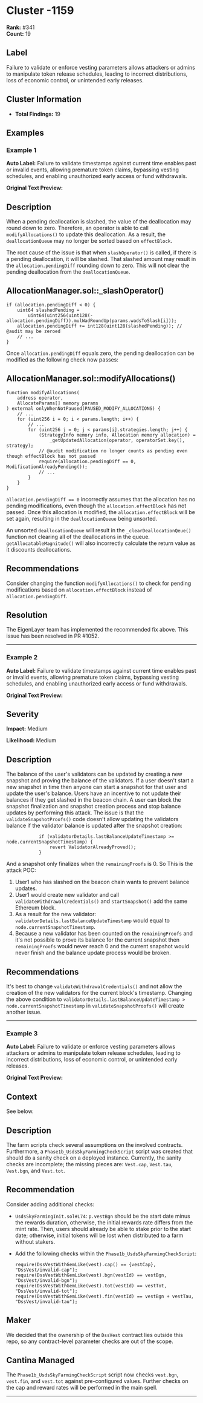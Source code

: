 # Cluster -1159

**Rank:** #341  
**Count:** 19  

## Label
Failure to validate or enforce vesting parameters allows attackers or admins to manipulate token release schedules, leading to incorrect distributions, loss of economic control, or unintended early releases.

## Cluster Information
- **Total Findings:** 19

## Examples

### Example 1

**Auto Label:** Failure to validate timestamps against current time enables past or invalid events, allowing premature token claims, bypassing vesting schedules, and enabling unauthorized early access or fund withdrawals.  

**Original Text Preview:**

## Description
When a pending deallocation is slashed, the value of the deallocation may round down to zero. Therefore, an operator is able to call `modifyAllocations()` to update this deallocation. As a result, the `deallocationQueue` may no longer be sorted based on `effectBlock`.

The root cause of the issue is that when `slashOperator()` is called, if there is a pending deallocation, it will be slashed. That slashed amount may result in the `allocation.pendingDiff` rounding down to zero. This will not clear the pending deallocation from the `deallocationQueue`.

## AllocationManager.sol::_slashOperator()
```solidity
if (allocation.pendingDiff < 0) {
    uint64 slashedPending =
        uint64(uint256(uint128(-allocation.pendingDiff)).mulWadRoundUp(params.wadsToSlash[i]));
    allocation.pendingDiff += int128(uint128(slashedPending)); // @audit may be zeroed
    // ...
}
```

Once `allocation.pendingDiff` equals zero, the pending deallocation can be modified as the following check now passes:

## AllocationManager.sol::modifyAllocations()
```solidity
function modifyAllocations(
    address operator,
    AllocateParams[] memory params
) external onlyWhenNotPaused(PAUSED_MODIFY_ALLOCATIONS) {
    // ...
    for (uint256 i = 0; i < params.length; i++) {
        // ...
        for (uint256 j = 0; j < params[i].strategies.length; j++) {
            (StrategyInfo memory info, Allocation memory allocation) =
                _getUpdatedAllocation(operator, operatorSet.key(), strategy);
            // @audit modification no longer counts as pending even though effectBlock has not passed
            require(allocation.pendingDiff == 0, ModificationAlreadyPending());
            // ...
        }
    }
}
```

`allocation.pendingDiff == 0` incorrectly assumes that the allocation has no pending modifications, even though the `allocation.effectBlock` has not passed. Once this allocation is modified, the `allocation.effectBlock` will be set again, resulting in the `deallocationQueue` being unsorted.

An unsorted `deallocationQueue` will result in the `_clearDeallocationQeue()` function not clearing all of the deallocations in the queue. `getAllocatableMagnitude()` will also incorrectly calculate the return value as it discounts deallocations.

## Recommendations
Consider changing the function `modifyAllocations()` to check for pending modifications based on `allocation.effectBlock` instead of `allocation.pendingDiff`.

## Resolution
The EigenLayer team has implemented the recommended fix above. This issue has been resolved in PR #1052.

---
### Example 2

**Auto Label:** Failure to validate timestamps against current time enables past or invalid events, allowing premature token claims, bypassing vesting schedules, and enabling unauthorized early access or fund withdrawals.  

**Original Text Preview:**

## Severity

**Impact:** Medium

**Likelihood:** Medium

## Description

The balance of the user's validators can be updated by creating a new snapshot and proving the balance of the validators. If a user doesn't start a new snapshot in time then anyone can start a snapshot for that user and update the user's balance. Users have an incentive to not update their balances if they get slashed in the beacon chain. A user can block the snapshot finalization and snapshot creation process and stop balance updates by performing this attack. The issue is that the `validateSnapshotProofs()` code doesn't allow updating the validators balance if the validator balance is updated after the snapshot creation:

```solidity
            if (validatorDetails.lastBalanceUpdateTimestamp >= node.currentSnapshotTimestamp) {
                revert ValidatorAlreadyProved();
            }
```

And a snapshot only finalizes when the `remainingProofs` is 0. So This is the attack POC:

1. User1 who has slashed on the beacon chain wants to prevent balance updates.
2. User1 would create new validator and call `validateWithdrawalCredentials()` and `startSnapshot()` add the same Ethereum block.
3. As a result for the new validator: `validatorDetails.lastBalanceUpdateTimestamp` would equal to `node.currentSnapshotTimestamp`.
4. Because a new validator has been counted on the `remainingProofs` and it's not possible to prove its balance for the current snapshot then `remainingProofs` would never reach 0 and the current snapshot would never finish and the balance update process would be broken.

## Recommendations

It's best to change `validateWithdrawalCredentials()` and not allow the creation of the new validators for the current block's timestamp.
Changing the above condition to `validatorDetails.lastBalanceUpdateTimestamp > node.currentSnapshotTimestamp` in `validateSnapshotProofs()` will create another issue.

---
### Example 3

**Auto Label:** Failure to validate or enforce vesting parameters allows attackers or admins to manipulate token release schedules, leading to incorrect distributions, loss of economic control, or unintended early releases.  

**Original Text Preview:**

## Context
See below.

## Description
The farm scripts check several assumptions on the involved contracts. Furthermore, a `Phase1b_UsdsSkyFarmingCheckScript` script was created that should do a sanity check on a deployed instance. Currently, the sanity checks are incomplete; the missing pieces are: `Vest.cap`, `Vest.tau`, `Vest.bgn`, and `Vest.tot`.

## Recommendation
Consider adding additional checks:
- `UsdsSkyFarmingInit.sol#L74`: `p.vestBgn` should be the start date minus the rewards duration, otherwise, the initial rewards rate differs from the mint rate. Then, users should already be able to stake prior to the start date; otherwise, initial tokens will be lost when distributed to a farm without stakers.

- Add the following checks within the `Phase1b_UsdsSkyFarmingCheckScript`:
  ```solidity
  require(DssVestWithGemLike(vest).cap() == {vestCap}, "DssVest/invalid-cap");
  require(DssVestWithGemLike(vest).bgn(vestId) == vestBgn, "DssVest/invalid-bgn");
  require(DssVestWithGemLike(vest).tot(vestId) == vestTot, "DssVest/invalid-tot");
  require(DssVestWithGemLike(vest).fin(vestId) == vestBgn + vestTau, "DssVest/invalid-tau");
  ```

## Maker
We decided that the ownership of the `DssVest` contract lies outside this repo, so any contract-level parameter checks are out of the scope.

## Cantina Managed
The `Phase1b_UsdsSkyFarmingCheckScript` script now checks `vest.bgn`, `vest.fin`, and `vest.tot` against pre-configured values. Further checks on the cap and reward rates will be performed in the main spell.

---
